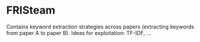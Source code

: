 # FRISteam
Contains keyword extraction strategies across papers (extracting keywords from paper A to paper B).
Ideas for exploitation: TF-IDF, ...
